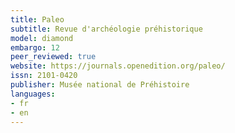 ```yaml
---
title: Paleo
subtitle: Revue d'archéologie préhistorique
model: diamond
embargo: 12
peer_reviewed: true
website: https://journals.openedition.org/paleo/
issn: 2101-0420
publisher: Musée national de Préhistoire
languages:
- fr
- en
---
```

